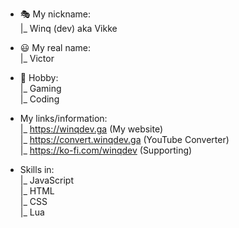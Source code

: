- 🎭 My nickname: 
          <br>
          |_ Winq (dev) aka Vikke
   
- 😃 My real name: 
         <br>
           |_ Victor

- 🎀 Hobby:
     <br>
     |_ Gaming
     <br>
     |_ Coding

- My links/information:
            <br>
            |_ https://winqdev.ga (My website)
            <br>
            |_ https://convert.winqdev.ga (YouTube Converter)
            <br>
            |_ https://ko-fi.com/winqdev (Supporting)

- Skills in:
     <br>
   |_ JavaScript
   <br>
   |_ HTML
   <br>
   |_ CSS
   <br>
   |_ Lua
